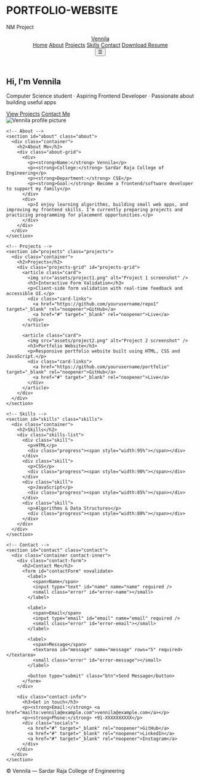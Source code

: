 # PORTFOLIO-WEBSITE
NM Project
<!doctype html>
<html lang="en">
<head>
  <meta charset="utf-8" />
  <meta name="viewport" content="width=device-width,initial-scale=1" />
  <title>Vennila — Portfolio</title>
  <link rel="stylesheet" href="styles.css" />
  <meta name="description" content="Portfolio of Vennila — CSE student, developer." />
</head>
<body>
  <header class="site-header">
    <div class="container header-inner">
      <a class="logo" href="#home">Vennila</a>
      <nav id="nav" class="nav">
        <a href="#home">Home</a>
        <a href="#about">About</a>
        <a href="#projects">Projects</a>
        <a href="#skills">Skills</a>
        <a href="#contact">Contact</a>
        <a class="resume-btn" href="resume.pdf" download>Download Resume</a>
      </nav>
      <button id="nav-toggle" class="nav-toggle" aria-label="Toggle navigation">☰</button>
    </div>
  </header>

  <main>
    <!-- Home -->
    <section id="home" class="hero">
      <div class="container hero-inner">
        <div class="hero-text">
          <h1>Hi, I'm <span>Vennila</span></h1>
          <p>Computer Science student · Aspiring Frontend Developer · Passionate about building useful apps</p>
          <div class="hero-ctas">
            <a class="btn" href="#projects">View Projects</a>
            <a class="btn btn-outline" href="#contact">Contact Me</a>
          </div>
        </div>
        <div class="hero-image">
          <img src="assets/profile.jpg" alt="Vennila profile picture" />
        </div>
      </div>
    </section>

    <!-- About -->
    <section id="about" class="about">
      <div class="container">
        <h2>About Me</h2>
        <div class="about-grid">
          <div>
            <p><strong>Name:</strong> Vennila</p>
            <p><strong>College:</strong> Sardar Raja College of Engineering</p>
            <p><strong>Department:</strong> CSE</p>
            <p><strong>Goal:</strong> Become a frontend/software developer to support my family</p>
          </div>
          <div>
            <p>I enjoy learning algorithms, building small web apps, and improving my frontend skills. I’m currently preparing projects and practicing programming for placement opportunities.</p>
          </div>
        </div>
      </div>
    </section>

    <!-- Projects -->
    <section id="projects" class="projects">
      <div class="container">
        <h2>Projects</h2>
        <div class="projects-grid" id="projects-grid">
          <article class="card">
            <img src="assets/project1.png" alt="Project 1 screenshot" />
            <h3>Interactive Form Validation</h3>
            <p>Client-side form validation with real-time feedback and accessible UI.</p>
            <div class="card-links">
              <a href="https://github.com/yourusername/repo1" target="_blank" rel="noopener">GitHub</a>
              <a href="#" target="_blank" rel="noopener">Live</a>
            </div>
          </article>

          <article class="card">
            <img src="assets/project2.png" alt="Project 2 screenshot" />
            <h3>Portfolio Website</h3>
            <p>Responsive portfolio website built using HTML, CSS and JavaScript.</p>
            <div class="card-links">
              <a href="https://github.com/yourusername/portfolio" target="_blank" rel="noopener">GitHub</a>
              <a href="#" target="_blank" rel="noopener">Live</a>
            </div>
          </article>
        </div>
      </div>
    </section>

    <!-- Skills -->
    <section id="skills" class="skills">
      <div class="container">
        <h2>Skills</h2>
        <div class="skills-list">
          <div class="skill">
            <p>HTML</p>
            <div class="progress"><span style="width:95%"></span></div>
          </div>
          <div class="skill">
            <p>CSS</p>
            <div class="progress"><span style="width:90%"></span></div>
          </div>
          <div class="skill">
            <p>JavaScript</p>
            <div class="progress"><span style="width:85%"></span></div>
          </div>
          <div class="skill">
            <p>Algorithms & Data Structures</p>
            <div class="progress"><span style="width:80%"></span></div>
          </div>
        </div>
      </div>
    </section>

    <!-- Contact -->
    <section id="contact" class="contact">
      <div class="container contact-inner">
        <div class="contact-form">
          <h2>Contact Me</h2>
          <form id="contactForm" novalidate>
            <label>
              <span>Name</span>
              <input type="text" id="name" name="name" required />
              <small class="error" id="error-name"></small>
            </label>

            <label>
              <span>Email</span>
              <input type="email" id="email" name="email" required />
              <small class="error" id="error-email"></small>
            </label>

            <label>
              <span>Message</span>
              <textarea id="message" name="message" rows="5" required></textarea>
              <small class="error" id="error-message"></small>
            </label>

            <button type="submit" class="btn">Send Message</button>
          </form>
        </div>

        <div class="contact-info">
          <h3>Get in touch</h3>
          <p><strong>Email:</strong> <a href="mailto:vennila@example.com">vennila@example.com</a></p>
          <p><strong>Phone:</strong> +91-XXXXXXXXXX</p>
          <div class="socials">
            <a href="#" target="_blank" rel="noopener">GitHub</a>
            <a href="#" target="_blank" rel="noopener">LinkedIn</a>
            <a href="#" target="_blank" rel="noopener">Instagram</a>
          </div>
        </div>
      </div>
    </section>
  </main>

  <footer class="site-footer">
    <div class="container">
      <p>© <span id="year"></span> Vennila — Sardar Raja College of Engineering</p>
    </div>
  </footer>

  <script src="script.js"></script>
</body>
</html>
